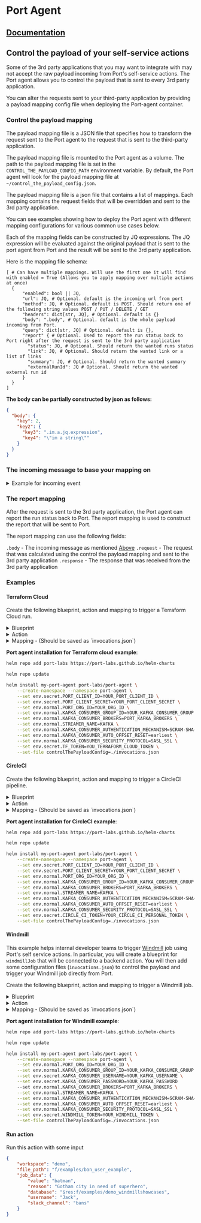 # Port Agent

## [Documentation](https://docs.getport.io/create-self-service-experiences/setup-backend/port-execution-agent/)

## Control the payload of your self-service actions

Some of the 3rd party applications that you may want to integrate with may not accept the raw payload incoming from Port's
self-service actions. The Port agent allows you to control the payload that is sent to every 3rd party application.

You can alter the requests sent to your third-party application by providing a payload mapping config file when deploying the 
Port-agent container.

### Control the payload mapping

The payload mapping file is a JSON file that specifies how to transform the request sent to the Port agent to the
request that is sent to the third-party application.

The payload mapping file is mounted to the Port agent as a volume. The path to the payload mapping file is set in the
`CONTROL_THE_PAYLOAD_CONFIG_PATH` environment variable. By default, the Port agent will look for the payload mapping
file
at `~/control_the_payload_config.json`.

The payload mapping file is a json file that contains a list of mappings. Each mapping contains the request fields that
will be overridden and sent to the 3rd party application.

You can see examples showing how to deploy the Port agent with different mapping configurations for various common use cases below.

Each of the mapping fields can be constructed by JQ expressions. The JQ expression will be evaluated against the
original payload that is sent to the port agent from Port and the result will be sent to the 3rd party application.

Here is the mapping file schema:

```
[ # Can have multiple mappings. Will use the first one it will find with enabled = True (Allows you to apply mapping over multiple actions at once)
  {
      "enabled": bool || JQ,
      "url": JQ, # Optional. default is the incoming url from port
      "method": JQ, # Optional. default is POST. Should return one of the following string values POST / PUT / DELETE / GET 
      "headers": dict[str, JQ], # Optional. default is {}
      "body": ".body", # Optional. default is the whole payload incoming from Port.
      "query": dict[str, JQ] # Optional. default is {},
      "report" { # Optional. Used to report the run status back to Port right after the request is sent to the 3rd party application
        "status": JQ, # Optional. Should return the wanted runs status
        "link": JQ, # Optional. Should return the wanted link or a list of links
        "summary": JQ, # Optional. Should return the wanted summary
        "externalRunId": JQ # Optional. Should return the wanted external run id
      }
  }
]
```

**The body can be partially constructed by json as follows:**

```json
{
  "body": {
    "key": 2,
    "key2": {
      "key3": ".im.a.jq.expression",
      "key4": "\"im a string\""
    }
  }
}
```

### The incoming message to base your mapping on

<details>
<summary>Example for incoming event</summary>

```json
{
  "action": "action_identifier",
  "resourceType": "run",
  "status": "TRIGGERED",
  "trigger": {
    "by": {
      "orgId": "org_XXX",
      "userId": "auth0|XXXXX",
      "user": {
        "email": "executor@mail.com",
        "firstName": "user",
        "lastName": "userLastName",
        "phoneNumber": "0909090909090909",
        "picture": "https://s.gravatar.com/avatar/dd1cf547c8b950ce6966c050234ac997?s=480&r=pg&d=https%3A%2F%2Fcdn.auth0.com%2Favatars%2Fga.png",
        "providers": [
          "port"
        ],
        "status": "ACTIVE",
        "id": "auth0|XXXXX",
        "createdAt": "2022-12-08T16:34:20.735Z",
        "updatedAt": "2023-11-13T15:11:38.243Z"
      }
    },
    "origin": "UI",
    "at": "2023-11-13T15:20:16.641Z"
  },
  "context": {
    "entity": "e_iQfaF14FJln6GVBn",
    "blueprint": "kubecostCloudAllocation",
    "runId": "r_HardNzG6kzc9vWOQ"
  },
  "payload": {
    "entity": {
      "identifier": "e_iQfaF14FJln6GVBn",
      "title": "myEntity",
      "icon": "Port",
      "blueprint": "myBlueprint",
      "team": [],
      "properties": {
      },
      "relations": {},
      "createdAt": "2023-11-13T15:24:46.880Z",
      "createdBy": "auth0|XXXXX",
      "updatedAt": "2023-11-13T15:24:46.880Z",
      "updatedBy": "auth0|XXXXX"
    },
    "action": {
      "invocationMethod": {
        "type": "WEBHOOK",
        "agent": true,
        "synchronized": false,
        "method": "POST",
        "url": "https://myGitlabHost.com"
      },
      "trigger": "DAY-2"
    },
    "properties": {
    },
    "censoredProperties": []
  }
}
```

</details>


### The report mapping

After the request is sent to the 3rd party application, the Port agent can report the run status back to Port.
The report mapping is used to construct the report that will be sent to Port.

The report mapping can use the following fields:

`.body` - The incoming message as mentioned [Above](#the-incoming-message-to-base-your-mapping-on)
`.request` - The request that was calculated using the control the payload mapping and sent to the 3rd party application 
`.response` - The response that was received from the 3rd party application


### Examples

#### Terraform Cloud

Create the following blueprint, action and mapping to trigger a Terraform Cloud run.

<details>
<summary>Blueprint</summary>

```json
{
  "identifier": "terraform_cloud_workspace",
  "title": "Terraform Cloud Workspace",
  "icon": "Terraform",
  "schema": {
    "properties": {
      "workspace_id": {
        "title": "Workspace Id",
        "type": "string"
      },
      "organization_name": {
        "title": "Organization Name",
        "type": "string"
      },
      "workspace_name": {
        "title": "Workspace Name",
        "type": "string"
      }
    },
    "required": [
      "workspace_id",
      "organization_name",
      "workspace_name"
    ]
  },
  "mirrorProperties": {},
  "calculationProperties": {},
  "relations": {}
}
```
</details>

<details>
<summary>Action</summary>

```json
[
  {
    "identifier": "trigger_tf_run",
    "title": "Trigger TF Cloud run",
    "icon": "Terraform",
    "userInputs": {
      "properties": {},
      "required": [],
      "order": []
    },
    "invocationMethod": {
      "type": "WEBHOOK",
      "agent": true,
      "synchronized": false,
      "method": "POST",
      "url": "https://app.terraform.io/api/v2/runs/"
    },
    "trigger": "DAY-2",
    "requiredApproval": false
  }
]
```
</details>

<details>
<summary>Mapping - (Should be saved as `invocations.json`)</summary>

```json
[
  {
    "enabled": ".action == \"trigger_tf_run\"",
    "headers": {
      "Authorization": "\"Bearer \" + env.TF_TOKEN",
      "Content-Type": "\"application/vnd.api+json\""
    },
    "body": {
      "data": {
        "attributes": {
          "is-destroy": false,
          "message": "\"Triggered via Port\"",
          "variables": ".payload.properties | to_entries | map({key: .key, value: .value})"
        },
        "type": "\"runs\"",
        "relationships": {
          "workspace": {
            "data": {
              "type": "\"workspaces\"",
              "id": ".payload.entity.properties.workspace_id"
            }
          }
        }
      }
    },
    "report": {
      "status": "if .response.statusCode == 201 then \"SUCCESS\" else \"FAILURE\" end",
      "link": "\"https://app.terraform.io/app/\" + .body.payload.entity.properties.organization_name + \"/workspaces/\" + .body.payload.entity.properties.workspace_name + \"/runs/\" + .response.json.data.id",
      "externalRunId": ".response.json.data.id"
    }
  }
]
```
</details>

**Port agent installation for Terraform cloud example**:

```sh
helm repo add port-labs https://port-labs.github.io/helm-charts

helm repo update

helm install my-port-agent port-labs/port-agent \
    --create-namespace --namespace port-agent \
    --set env.secret.PORT_CLIENT_ID=YOUR_PORT_CLIENT_ID \
    --set env.secret.PORT_CLIENT_SECRET=YOUR_PORT_CLIENT_SECRET \
    --set env.normal.PORT_ORG_ID=YOUR_ORG_ID \
    --set env.normal.KAFKA_CONSUMER_GROUP_ID=YOUR_KAFKA_CONSUMER_GROUP \
    --set env.normal.KAFKA_CONSUMER_BROKERS=PORT_KAFKA_BROKERS \
    --set env.normal.STREAMER_NAME=KAFKA \
    --set env.normal.KAFKA_CONSUMER_AUTHENTICATION_MECHANISM=SCRAM-SHA-512 \
    --set env.normal.KAFKA_CONSUMER_AUTO_OFFSET_RESET=earliest \
    --set env.normal.KAFKA_CONSUMER_SECURITY_PROTOCOL=SASL_SSL \
    --set env.secret.TF_TOKEN=YOU_TERRAFORM_CLOUD_TOKEN \
    --set-file controlThePayloadConfig=./invocations.json
```



#### CircleCI

Create the following blueprint, action and mapping to trigger a CircleCI pipeline.

<details>
<summary>Blueprint</summary>

```json
{
  "identifier": "circle_ci_project",
  "title": "CircleCI Project",
  "icon": "CircleCI",
  "schema": {
    "properties": {
      "project_slug": {
        "title": "Slug",
        "type": "string"
      }
    },
    "required": [
      "project_slug"
    ]
  },
  "mirrorProperties": {},
  "calculationProperties": {},
  "relations": {}
}
```
</details>

<details>
<summary>Action</summary>

```json
[
  {
    "identifier": "trigger_circle_ci_pipeline",
    "title": "Trigger CircleCI pipeline",
    "icon": "CircleCI",
    "userInputs": {
      "properties": {},
      "required": [],
      "order": []
    },
    "invocationMethod": {
      "type": "WEBHOOK",
      "agent": true,
      "synchronized": false,
      "method": "POST",
      "url": "https://circleci.com"
    },
    "trigger": "DAY-2",
    "requiredApproval": false
  }
]
```
</details>

<details>
<summary>Mapping - (Should be saved as `invocations.json`)</summary>

```json
[{
    "enabled": ".action == \"trigger_circle_ci_pipeline\"",
    "url": "(env.CIRCLE_CI_URL // \"https://circleci.com\") as $baseUrl | .payload.entity.properties.project_slug | @uri as $path | $baseUrl + \"/api/v2/project/\" + $path + \"/pipeline\"",
    "headers": {
      "Circle-Token": "env.CIRCLE_CI_TOKEN"
    },
    "body": {
      "branch": ".payload.properties.branch // \"main\"",
      "parameters": ".payload.action.invocationMethod as $invocationMethod | .payload.properties | to_entries | map({(.key): (.value | tostring)}) | add | if $invocationMethod.omitUserInputs then {} else . end"
    }
  }]
```
</details>

**Port agent installation for CircleCI example**:

```sh
helm repo add port-labs https://port-labs.github.io/helm-charts

helm repo update

helm install my-port-agent port-labs/port-agent \
    --create-namespace --namespace port-agent \
    --set env.secret.PORT_CLIENT_ID=YOUR_PORT_CLIENT_ID \
    --set env.secret.PORT_CLIENT_SECRET=YOUR_PORT_CLIENT_SECRET \
    --set env.normal.PORT_ORG_ID=YOUR_ORG_ID \
    --set env.normal.KAFKA_CONSUMER_GROUP_ID=YOUR_KAFKA_CONSUMER_GROUP \
    --set env.normal.KAFKA_CONSUMER_BROKERS=PORT_KAFKA_BROKERS \
    --set env.normal.STREAMER_NAME=KAFKA \
    --set env.normal.KAFKA_CONSUMER_AUTHENTICATION_MECHANISM=SCRAM-SHA-512 \
    --set env.normal.KAFKA_CONSUMER_AUTO_OFFSET_RESET=earliest \
    --set env.normal.KAFKA_CONSUMER_SECURITY_PROTOCOL=SASL_SSL \
    --set env.secret.CIRCLE_CI_TOKEN=YOUR_CIRCLE_CI_PERSONAL_TOKEN \
    --set-file controlThePayloadConfig=./invocations.json
```

#### Windmill

This example helps internal developer teams to trigger [Windmill](https://www.windmill.dev) job using Port's self service actions. In particular, you will create a blueprint for `windmillJob` that will be connected to a backend action. You will then add some configuration files (`invocations.json`) to control the payload and trigger your Windmill job directly from Port.


Create the following blueprint, action and mapping to trigger a Windmill job.

<details>
<summary>Blueprint</summary>

```json
{
  "identifier": "windmillJob",
  "description": "This blueprint represents a windmill job in our software catalog",
  "title": "Windmill",
  "icon": "DefaultProperty",
  "schema": {
    "properties": {
      "workspace": {
        "type": "string",
        "title": "Workspace"
      },
      "path": {
        "type": "string",
        "title": "File Path"
      },
      "trigerredBy": {
        "type": "string",
        "title": "Triggered By",
        "format": "user"
      },
      "createdAt": {
        "type": "string",
        "format": "date-time",
        "title": "Created At"
      }
    },
    "required": []
  },
  "mirrorProperties": {},
  "calculationProperties": {},
  "relations": {}
}
```
</details>

<details>
<summary>Action</summary>

```json
[
   {
      "identifier":"trigger_windmill_pipeline",
      "title":"Trigger Windmill Pipeline",
      "icon":"DefaultProperty",
      "userInputs":{
         "properties":{
            "workspace":{
               "title":"Workspace",
               "description":"The Workspace identifier",
               "type":"string"
            },
            "file_path":{
               "title":"File Path",
               "description":"The path of the job script in the workspace, including the /u and /f prefix",
               "type":"string"
            },
            "job_data":{
               "title":"Job Data",
               "description":"The data to be passed to the job in order to execute successfully",
               "type":"object"
            }
         },
         "required":[
            "workspace",
            "file_path",
            "job_data"
         ],
         "order":[
            "workspace",
            "file_path",
            "job_data"
         ]
      },
      "invocationMethod":{
         "type":"WEBHOOK",
         "agent":true,
         "synchronized":false,
         "method":"POST",
         "url":"https://app.windmill.dev/api"
      },
      "trigger":"CREATE",
      "requiredApproval":false
   }
]
```
</details>

<details>
<summary>Mapping - (Should be saved as `invocations.json`)</summary>

```json
[
  {
    "enabled": ".action == \"trigger_windmill_pipeline\"",
    "url": "\"https://app.windmill.dev\" as $baseUrl | .payload.properties.workspace as $workspace | .payload.properties.file_path as $path | $baseUrl + \"/api/w/\" + $workspace + \"/jobs/run/f/\" + $path",
    "headers": {
      "Authorization": "\"Bearer \" + env.WINDMILL_TOKEN",
      "Content-Type": "\"application/json\""
    },
    "body": ".payload.properties.job_data",
    "report": {
      "status": "if .response.statusCode == 201 and (.response.text != null) then \"SUCCESS\" else \"FAILURE\" end",
      "link": "\"https://app.windmill.dev/api/w/\" + .body.payload.properties.workspace + \"/jobs/run/f/\" + .body.payload.properties.file_path",
      "externalRunId": ".response.text"
    }
  }
]
```
</details>

**Port agent installation for Windmill example**:

```sh
helm repo add port-labs https://port-labs.github.io/helm-charts

helm repo update

helm install my-port-agent port-labs/port-agent \
    --create-namespace --namespace port-agent \
    --set env.normal.PORT_ORG_ID=YOUR_ORG_ID \
    --set env.normal.KAFKA_CONSUMER_GROUP_ID=YOUR_KAFKA_CONSUMER_GROUP \
    --set env.secret.KAFKA_CONSUMER_USERNAME=YOUR_KAFKA_USERNAME \
    --set env.secret.KAFKA_CONSUMER_PASSWORD=YOUR_KAFKA_PASSWORD
    --set env.normal.KAFKA_CONSUMER_BROKERS=PORT_KAFKA_BROKERS \
    --set env.normal.STREAMER_NAME=KAFKA \
    --set env.normal.KAFKA_CONSUMER_AUTHENTICATION_MECHANISM=SCRAM-SHA-512 \
    --set env.normal.KAFKA_CONSUMER_AUTO_OFFSET_RESET=earliest \
    --set env.normal.KAFKA_CONSUMER_SECURITY_PROTOCOL=SASL_SSL \
    --set env.secret.WINDMILL_TOKEN=YOUR_WINDMILL_TOKEN \
    --set-file controlThePayloadConfig=./invocations.json
```
#### Run action
Run this action with some input

```json showLineNumbers
{
    "workspace": "demo",
    "file_path": "f/examples/ban_user_example",
    "job_data": {
        "value": "batman",
        "reason": "Gotham city in need of superhero",
        "database": "$res:f/examples/demo_windmillshowcases",
        "username": "Jack",
        "slack_channel": "bans"
    }
}
```